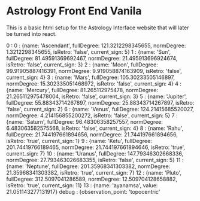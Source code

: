 # Astrology Front End Vanila
This is a basic html setup for the Astrology Interface website that will later be turned into react.


0
: 
0
: 
{name: 'Ascendant', fullDegree: 121.3212298345655, normDegree: 1.3212298345655, isRetro: 'false', current_sign: 5}
1
: 
{name: 'Sun', fullDegree: 81.49591369692467, normDegree: 21.495913696924674, isRetro: 'false', current_sign: 3}
2
: 
{name: 'Moon', fullDegree: 99.91905887416391, normDegree: 9.919058874163909, isRetro: 'false', current_sign: 4}
3
: 
{name: 'Mars', fullDegree: 105.30233505146897, normDegree: 15.302335051468972, isRetro: 'false', current_sign: 4}
4
: 
{name: 'Mercury', fullDegree: 81.265112975478, normDegree: 21.265112975478004, isRetro: 'false', current_sign: 3}
5
: 
{name: 'Jupiter', fullDegree: 55.88343714267897, normDegree: 25.88343714267897, isRetro: 'false', current_sign: 2}
6
: 
{name: 'Venus', fullDegree: 124.21415685520027, normDegree: 4.214156855200272, isRetro: 'false', current_sign: 5}
7
: 
{name: 'Saturn', fullDegree: 96.48306358257557, normDegree: 6.483063582575568, isRetro: 'false', current_sign: 4}
8
: 
{name: 'Rahu', fullDegree: 21.744197661894656, normDegree: 21.744197661894656, isRetro: 'true', current_sign: 1}
9
: 
{name: 'Ketu', fullDegree: 201.74419766189465, normDegree: 21.744197661894646, isRetro: 'true', current_sign: 7}
10
: 
{name: 'Uranus', fullDegree: 147.79346302668336, normDegree: 27.793463026683355, isRetro: 'false', current_sign: 5}
11
: 
{name: 'Neptune', fullDegree: 201.35968341303382, normDegree: 21.35968341303382, isRetro: 'true', current_sign: 7}
12
: 
{name: 'Pluto', fullDegree: 312.5097041286589, normDegree: 12.509704128658882, isRetro: 'true', current_sign: 11}
13
: 
{name: 'ayanamsa', value: 21.051143277131917}
debug
: 
{observation_point: 'topocentric'
